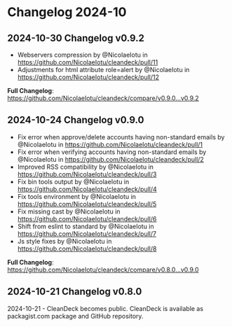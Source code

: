 # Changelog 2024-10

## 2024-10-30 Changelog v0.9.2
* Webservers compression by @NicolaeIotu in https://github.com/NicolaeIotu/cleandeck/pull/11
* Adjustments for html attribute role=alert by @NicolaeIotu in https://github.com/NicolaeIotu/cleandeck/pull/12

**Full Changelog**: https://github.com/NicolaeIotu/cleandeck/compare/v0.9.0...v0.9.2

## 2024-10-24 Changelog v0.9.0
* Fix error when approve/delete accounts having non-standard emails by @NicolaeIotu in https://github.com/NicolaeIotu/cleandeck/pull/1
* Fix error when verifying accounts having non-standard emails by @NicolaeIotu in https://github.com/NicolaeIotu/cleandeck/pull/2
* Improved RSS compatibility by @NicolaeIotu in https://github.com/NicolaeIotu/cleandeck/pull/3
* Fix bin tools output by @NicolaeIotu in https://github.com/NicolaeIotu/cleandeck/pull/4
* Fix tools environment by @NicolaeIotu in https://github.com/NicolaeIotu/cleandeck/pull/5
* Fix missing cast by @NicolaeIotu in https://github.com/NicolaeIotu/cleandeck/pull/6
* Shift from eslint to standard by @NicolaeIotu in https://github.com/NicolaeIotu/cleandeck/pull/7
* Js style fixes by @NicolaeIotu in https://github.com/NicolaeIotu/cleandeck/pull/8


**Full Changelog**: https://github.com/NicolaeIotu/cleandeck/compare/v0.8.0...v0.9.0

## 2024-10-21 Changelog v0.8.0

2024-10-21 - CleanDeck becomes public. CleanDeck is available as packagist.com package and GitHub repository.
